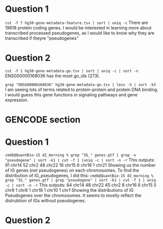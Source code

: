 
# Question 1
`cut -f 7 hg38-gene-metadata-feature.tsv | sort | uniq -c`
There are 19618 protein coding genes. 
I would be interested in learning more about transcribed processed pseudogenes, as I would like to know why they are transcribed if theyre "pseudogenes" 

# Question 2
`cut -f 1 hg38-gene-metadata-go.tsv | sort | uniq -c | sort -n`
ENSG00000168036 has the most go_ids (273). 

`grep "ENSG00000168036" hg38-gene-metadata-go.tsv | less -S | sort -k3`   
I am seeing lots of terms related to protein-protein and protein DNA binding. I would guess this gene functions in signaling pathways and gene expression. 

# GENCODE section
# Question 1
`cmdb@QuantBio-15 d2_morning % grep "IG_" genes.gtf | grep -v "pseudogene" | sort -k1 | cut -f 1 |uniq -c | sort -n -r`
This outputs: 
 91 chr14
  52 chr2
  48 chr22
  16 chr15
   6 chr16
   1 chr21
Showing us the number of IG genes (not pseudogenes) on each chromosomes. 
To find the distribution of IG_pseudogenes, I did this: 
`cmdb@QuantBio-15 d2_morning % grep "IG_" genes.gtf | grep "pseudogene" | sort -k1 | cut -f 1 | uniq -c | sort -n -r`
This outputs: 
  84 chr14
  48 chr22
  45 chr2
   8 chr16
   6 chr15
   5 chr9
   1 chr8
   1 chr18
   1 chr10
   1 chr1
Showing the distributions of IG Pseudogenes over the chromosomes. It seems to mostly reflect the distrubtion of IGs without pseudogenes. 

# Question 2









